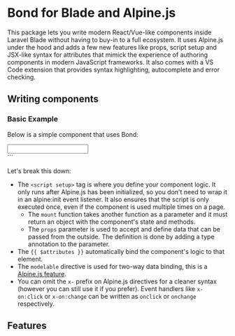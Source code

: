 # Bond for Blade and Alpine.js

This package lets you write modern React/Vue-like components inside Laravel Blade without having to buy-in to a full ecosystem. It uses Alpine.js under the hood and adds a few new features like props, script setup and JSX-like syntax for attributes that mimick the experience of authoring components in modern JavaScript frameworks. It also comes with a VS Code extension that provides syntax highlighting, autocomplete and error checking. 

## Writing components

### Basic Example

Below is a simple component that uses Bond:

<script setup>
    mount((props: {
        step: number
    }) => ({
        value: 0,
        increment() { this.value += props.step },
        decrement() { this.value -= props.step },
    }))
</script>

<div {{ $attributes }} modelable={value}>
    <x-button onclick={increment} icon="plus" />
    <input model={value}>
    <x-button onclick={decrement} icon="minus" />
</div>
```


Let's break this down:

- The `<script setup>` tag is where you define your component logic. It only runs after Alpine.js has been initialized, so you don't need to wrap it in an alpine:init event listener. It also ensures that the script is only executed once, even if the component is used multiple times on a page.
    - The `mount` function takes another function as a parameter and it must return an object with the component's state and methods.
    - The `props` parameter is used to accept and define data that can be passed from the outside. The definition is done by adding a type annotation to the parameter.
- The `{{ $attributes }}` automatically bind the component's logic to that element.
- The `modelable` directive is used for two-way data binding, this is a [Alpine.js feature](https://alpinejs.dev/directives/modelable).
- You can omit the `x-` prefix on Alpine.js directives for a cleaner syntax (however you can still use it if you prefer). Event handlers like `x-on:click` or `x-on:change` can be written as `onclick` or `onchange` respectively.


## Features

### <script setup>

The `<script setup>` tag is a special syntax that allows you to write your component logic in a more concise way. It automatically handles the Alpine.js initialization, so you don't need to wrap your code in an `alpine:init` event listener. It also ensures that the script is only executed once, even if the component is used multiple times on a page.

When you use this tag, it compiles down to the following:

```blade
<!-- resources/views/components/number-input.blade.php -->
@pushOnce('scripts')
<script type="module">
import { mount } from @module('bond');

component('number-input')

document.addEventListener('alpine:init', () => {
    mount(() => ({
        ...
    }))
})
</script>
@endPushOnce

### Props



### Props

Props are used to pass data into the component from the outside. They are defined in the `<script setup>` tag and can be typed for better type checking and autocompletion in your IDE.

```blade

### 

## Writing components

A basic component using Bond looks like this:
